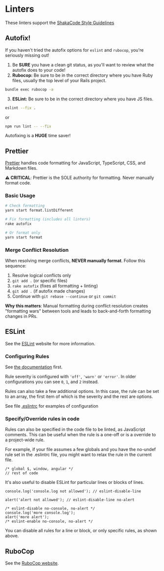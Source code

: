 # Linters

These linters support the [ShakaCode Style Guidelines](../misc/style.md)

## Autofix!

If you haven't tried the autofix options for `eslint` and `rubocop`, you're seriously missing out!

1. Be **SURE** you have a clean git status, as you'll want to review what the autofix does to your code!
2. **Rubocop:** Be sure to be in the correct directory where you have Ruby files, usually the top level of your Rails project.

```bash
bundle exec rubocop -a
```

3. **ESLint:** Be sure to be in the correct directory where you have JS files.

```bash
eslint --fix .
```

or

```bash
npm run lint -- --fix
```

Autofixing is a **HUGE** time saver!

## Prettier

[Prettier](https://prettier.io/) handles code formatting for JavaScript, TypeScript, CSS, and Markdown files.

**⚠️ CRITICAL**: Prettier is the SOLE authority for formatting. Never manually format code.

### Basic Usage

```bash
# Check formatting
yarn start format.listDifferent

# Fix formatting (includes all linters)
rake autofix

# Or format only
yarn start format
```

### Merge Conflict Resolution

When resolving merge conflicts, **NEVER manually format**. Follow this sequence:

1. Resolve logical conflicts only
2. `git add .` (or specific files)
3. `rake autofix` (fixes all formatting + linting)
4. `git add .` (if autofix made changes)
5. Continue with `git rebase --continue` or `git commit`

**Why this matters**: Manual formatting during conflict resolution creates "formatting wars" between tools and leads to back-and-forth formatting changes in PRs.

## ESLint

See the [ESLint](https://eslint.org/) website for more information.

### Configuring Rules

See [the documentation](https://eslint.org/docs/latest/use/configure/rules) first.

Rule severity is configured with `'off'`, `'warn'` or `'error'`. In older configurations you can see `0`, `1`, and `2` instead.

Rules can also take a few additional options. In this case, the rule can be set to an array, the first item of which is the severity and the rest are options.

See file [.eslintrc](https://github.com/shakacode/react_on_rails/tree/master/.eslintrc) for examples of configuration

### Specify/Override rules in code

Rules can also be specified in the code file to be linted, as JavaScript comments. This can be useful when the rule is a one-off or is a override to a project-wide rule.

For example, if your file assumes a few globals and you have the no-undef rule set in the .eslintrc file, you might want to relax the rule in the current file.

```
/* global $, window, angular */
// rest of code
```

It's also useful to disable ESLint for particular lines or blocks of lines.

```
console.log('console.log not allowed'); // eslint-disable-line

alert('alert not allowed'); // eslint-disable-line no-alert

/* eslint-disable no-console, no-alert */
console.log('more console.log');
alert('more alert');
/* eslint-enable no-console, no-alert */
```

You can disable all rules for a line or block, or only specific rules, as shown above.

## RuboCop

See the [RuboCop website](https://rubocop.org/).
